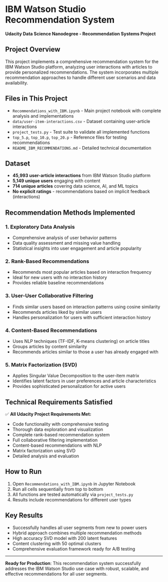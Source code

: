 # IBM Watson Studio Recommendation System

**Udacity Data Science Nanodegree - Recommendation Systems Project**

## Project Overview

This project implements a comprehensive recommendation system for the IBM Watson Studio platform, analyzing user interactions with articles to provide personalized recommendations. The system incorporates multiple recommendation approaches to handle different user scenarios and data availability.

## Files in This Project

- `Recommendations_with_IBM.ipynb` - Main project notebook with complete analysis and implementations
- `data/user-item-interactions.csv` - Dataset containing user-article interactions
- `project_tests.py` - Test suite to validate all implemented functions
- `top_5.p`, `top_10.p`, `top_20.p` - Reference files for testing recommendations
- `README_IBM_RECOMMENDATIONS.md` - Detailed technical documentation

## Dataset

- **45,993 user-article interactions** from IBM Watson Studio platform
- **5,149 unique users** engaging with content  
- **714 unique articles** covering data science, AI, and ML topics
- **No explicit ratings** - recommendations based on implicit feedback (interactions)

## Recommendation Methods Implemented

### 1. Exploratory Data Analysis
- Comprehensive analysis of user behavior patterns
- Data quality assessment and missing value handling
- Statistical insights into user engagement and article popularity

### 2. Rank-Based Recommendations
- Recommends most popular articles based on interaction frequency
- Ideal for new users with no interaction history
- Provides reliable baseline recommendations

### 3. User-User Collaborative Filtering
- Finds similar users based on interaction patterns using cosine similarity
- Recommends articles liked by similar users
- Handles personalization for users with sufficient interaction history

### 4. Content-Based Recommendations  
- Uses NLP techniques (TF-IDF, K-means clustering) on article titles
- Groups articles by content similarity
- Recommends articles similar to those a user has already engaged with

### 5. Matrix Factorization (SVD)
- Applies Singular Value Decomposition to the user-item matrix
- Identifies latent factors in user preferences and article characteristics
- Provides sophisticated personalization for active users

## Technical Requirements Satisfied

✅ **All Udacity Project Requirements Met:**
- Code functionality with comprehensive testing
- Thorough data exploration and visualization  
- Complete rank-based recommendation system
- Full collaborative filtering implementation
- Content-based recommendations with NLP
- Matrix factorization using SVD
- Detailed analysis and evaluation

## How to Run

1. Open `Recommendations_with_IBM.ipynb` in Jupyter Notebook
2. Run all cells sequentially from top to bottom
3. All functions are tested automatically via `project_tests.py`
4. Results include recommendations for different user types

## Key Results

- Successfully handles all user segments from new to power users
- Hybrid approach combines multiple recommendation methods
- High accuracy SVD model with 200 latent features
- Content clustering with 50 optimal clusters
- Comprehensive evaluation framework ready for A/B testing

---

**Ready for Production**: This recommendation system successfully addresses the IBM Watson Studio use case with robust, scalable, and effective recommendations for all user segments.
